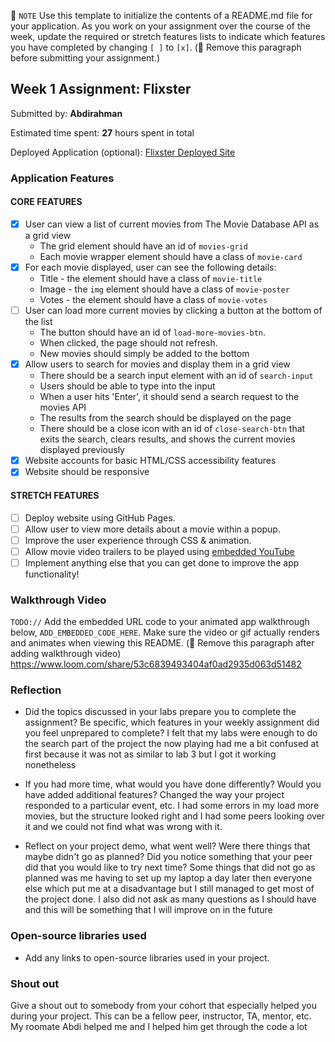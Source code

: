📝 `NOTE` Use this template to initialize the contents of a README.md file for your application. As you work on your assignment over the course of the week, update the required or stretch features lists to indicate which features you have completed by changing `[ ]` to `[x]`. (🚫 Remove this paragraph before submitting your assignment.)

## Week 1 Assignment: Flixster

Submitted by: **Abdirahman**

Estimated time spent: **27** hours spent in total

Deployed Application (optional): [Flixster Deployed Site](ADD_LINK_HERE)

### Application Features

#### CORE FEATURES

- [X] User can view a list of current movies from The Movie Database API as a grid view
  - The grid element should have an id of `movies-grid`
  - Each movie wrapper element should have a class of `movie-card`
- [X] For each movie displayed, user can see the following details:
  - Title - the element should have a class of `movie-title`
  - Image - the `img` element should have a class of `movie-poster`
  - Votes - the element should have a class of `movie-votes`
- [ ] User can load more current movies by clicking a button at the bottom of the list
  - The button should have an id of `load-more-movies-btn`.
  - When clicked, the page should not refresh.
  - New movies should simply be added to the bottom
- [X] Allow users to search for movies and display them in a grid view
  - There should be a search input element with an id of `search-input`
  - Users should be able to type into the input
  - When a user hits 'Enter', it should send a search request to the movies API
  - The results from the search should be displayed on the page
  - There should be a close icon with an id of `close-search-btn` that exits the search, clears results, and shows the current movies displayed previously
- [X] Website accounts for basic HTML/CSS accessibility features
- [X] Website should be responsive

#### STRETCH FEATURES

- [ ] Deploy website using GitHub Pages. 
- [ ] Allow user to view more details about a movie within a popup.
- [ ] Improve the user experience through CSS & animation.
- [ ] Allow movie video trailers to be played using [embedded YouTube](https://support.google.com/youtube/answer/171780?hl=en)
- [ ] Implement anything else that you can get done to improve the app functionality!

### Walkthrough Video

`TODO://` Add the embedded URL code to your animated app walkthrough below, `ADD_EMBEDDED_CODE_HERE`. Make sure the video or gif actually renders and animates when viewing this README. (🚫 Remove this paragraph after adding walkthrough video)
https://www.loom.com/share/53c6839493404af0ad2935d063d51482

### Reflection

* Did the topics discussed in your labs prepare you to complete the assignment? Be specific, which features in your weekly assignment did you feel unprepared to complete?
I felt that my labs were enough to do the search part of the project the now playing had me a bit confused at first because it was not as similar to lab 3 but I got it working nonetheless



* If you had more time, what would you have done differently? Would you have added additional features? Changed the way your project responded to a particular event, etc.
  I had some errors in my load more movies, but the structure looked right and I had some peers looking over it and we could not find what was wrong with it.


* Reflect on your project demo, what went well? Were there things that maybe didn't go as planned? Did you notice something that your peer did that you would like to try next time?
Some things that did not go as planned was me having to set up my laptop a day later then everyone else which put me at a disadvantage but I still managed to get most of the project done. I also did not ask as many questions as I should have and this will be something that I will improve on in the future



### Open-source libraries used

- Add any links to open-source libraries used in your project.

### Shout out

Give a shout out to somebody from your cohort that especially helped you during your project. This can be a fellow peer, instructor, TA, mentor, etc.
My roomate Abdi helped me and I helped him get through the code a lot